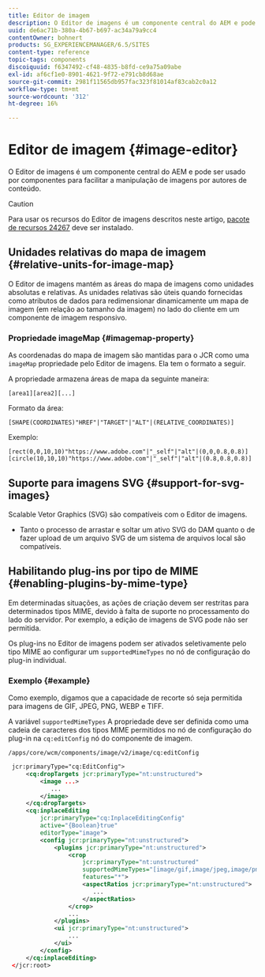 ```yaml
---
title: Editor de imagem
description: O Editor de imagens é um componente central do AEM e pode ser usado por componentes para facilitar a manipulação de imagens por autores de conteúdo.
uuid: de6ac71b-380a-4b67-b697-ac34a79a9cc4
contentOwner: bohnert
products: SG_EXPERIENCEMANAGER/6.5/SITES
content-type: reference
topic-tags: components
discoiquuid: f6347492-cf48-4835-b8fd-ce9a75a09abe
exl-id: af6cf1e0-8901-4621-9f72-e791cb8d68ae
source-git-commit: 2981f11565db957fac323f81014af83cab2c0a12
workflow-type: tm+mt
source-wordcount: '312'
ht-degree: 16%

---
```


# Editor de imagem {#image-editor}

O Editor de imagens é um componente central do AEM e pode ser usado por componentes para facilitar a manipulação de imagens por autores de conteúdo.

>[!CAUTION]
>
>Para usar os recursos do Editor de imagens descritos neste artigo, [pacote de recursos 24267](https://experience.adobe.com/#/downloads/content/software-distribution/en/aem.html?package=/content/software-distribution/en/details.html/content/dam/aem/public/adobe/packages/cq640/featurepack/cq-6.4.0-featurepack-24267) deve ser instalado.

## Unidades relativas do mapa de imagem {#relative-units-for-image-map}

O Editor de imagens mantém as áreas do mapa de imagens como unidades absolutas e relativas. As unidades relativas são úteis quando fornecidas como atributos de dados para redimensionar dinamicamente um mapa de imagem (em relação ao tamanho da imagem) no lado do cliente em um componente de imagem responsivo.

### Propriedade imageMap {#imagemap-property}

As coordenadas do mapa de imagem são mantidas para o JCR como uma `imageMap` propriedade pelo Editor de imagens. Ela tem o formato a seguir.

A propriedade armazena áreas de mapa da seguinte maneira:

`[area1][area2][...]`

Formato da área:

`[SHAPE(COORDINATES)"HREF"|"TARGET"|"ALT"|(RELATIVE_COORDINATES)]`

Exemplo:

`[rect(0,0,10,10)"https://www.adobe.com"|"_self"|"alt"|(0,0,0.8,0.8)]`
`[circle(10,10,10)"https://www.adobe.com"|"_self"|"alt"|(0.8,0.8,0.8)]`

## Suporte para imagens SVG {#support-for-svg-images}

Scalable Vetor Graphics (SVG) são compatíveis com o Editor de imagens.

* Tanto o processo de arrastar e soltar um ativo SVG do DAM quanto o de fazer upload de um arquivo SVG de um sistema de arquivos local são compatíveis.

## Habilitando plug-ins por tipo de MIME {#enabling-plugins-by-mime-type}

Em determinadas situações, as ações de criação devem ser restritas para determinados tipos MIME, devido à falta de suporte no processamento do lado do servidor. Por exemplo, a edição de imagens de SVG pode não ser permitida.

Os plug-ins no Editor de imagens podem ser ativados seletivamente pelo tipo MIME ao configurar um `supportedMimeTypes` no nó de configuração do plug-in individual.

### Exemplo {#example}

Como exemplo, digamos que a capacidade de recorte só seja permitida para imagens de GIF, JPEG, PNG, WEBP e TIFF.

A variável `supportedMimeTypes` A propriedade deve ser definida como uma cadeia de caracteres dos tipos MIME permitidos no nó de configuração do plug-in na `cq:editConfig` nó do componente de imagem.

`/apps/core/wcm/components/image/v2/image/cq:editConfig`

```xml
 jcr:primaryType="cq:EditConfig">
     <cq:dropTargets jcr:primaryType="nt:unstructured">
         <image ...>
            ...
         </image>
     </cq:dropTargets>
     <cq:inplaceEditing
         jcr:primaryType="cq:InplaceEditingConfig"
         active="{Boolean}true"
         editorType="image">
         <config jcr:primaryType="nt:unstructured">
             <plugins jcr:primaryType="nt:unstructured">
                 <crop
                     jcr:primaryType="nt:unstructured"
                     supportedMimeTypes="[image/gif,image/jpeg,image/png,image/webp,image/tiff]"
                     features="*">
                     <aspectRatios jcr:primaryType="nt:unstructured">
                        ...
                     </aspectRatios>
                 </crop>
                 ...
             </plugins>
             <ui jcr:primaryType="nt:unstructured">
                 ...
             </ui>
         </config>
     </cq:inplaceEditing>
 </jcr:root>
```

